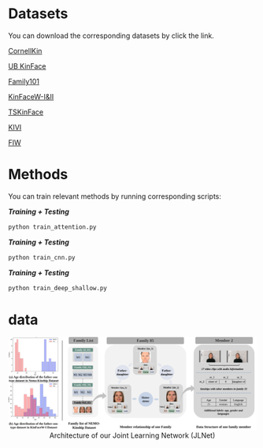 # Datasets

You can download the corresponding datasets by click the link.

[CornellKin](http://chenlab.ece.cornell.edu/projects/KinshipVerification/)

[UB KinFace](http://www1.ece.neu.edu/~yunfu/research/Kinface/Kinface.htm)

[Family101](http://chenlab.ece.cornell.edu/projects/KinshipClassification/index.html)

[KinFaceW-I&II](http://www.kinfacew.com/)

[TSKinFace](http://parnec.nuaa.edu.cn/_upload/tpl/02/db/731/template731/pages/xtan/TSKinFace.html)

[KIVI](http://iab-rubric.org/resources/KIVI.html)

[FIW](https://web.northeastern.edu/smilelab/fiw/)

# Methods
You can train relevant methods by running corresponding scripts:

***Training + Testing***

```python
python train_attention.py
```
***Training + Testing***

```python
python train_cnn.py
```
***Training + Testing***

```python
python train_deep_shallow.py
```

# data
<center>
 <img src='img/img.png' >
 <figcaption> Architecture of our Joint Learning Network (JLNet)  </figcaption>
</center>
